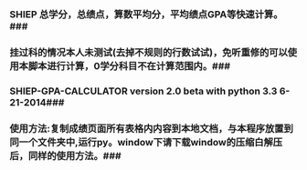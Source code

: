 ### SHIEP 总学分，总绩点，算数平均分，平均绩点GPA等快速计算。###

### 挂过科的情况本人未测试(去掉不规则的行数试试)，免听重修的可以使用本脚本进行计算，0学分科目不在计算范围内。###
### SHIEP-GPA-CALCULATOR version 2.0 beta with python 3.3 6-21-2014###
### 使用方法:复制成绩页面所有表格内内容到本地文档，与本程序放置到同一个文件夹中,运行py。window下请下载window的压缩白解压后，同样的使用方法。###
